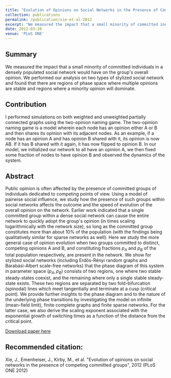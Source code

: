 ```yaml
---
title: "Evolution of Opinions on Social Networks in the Presence of Competing Committed Groups"
collection: publications
permalink: /publication/xie-et-al-2012
excerpt: "We measured the impact that a small minority of committed individuals in a densely populated social network would have on the group's overall opinion. We performed our analysis on two types of stylized social network and found that there are regions of phase space where multiple opinions are stable and regions where a minority opinion will dominate."
date: 2012-03-20
venue: 'PLoS ONE'
---
```

## Summary
We measured the impact that a small minority of committed individuals in a densely populated social network would have on the group's overall opinion. We performed our analysis on two types of stylized social network and found that there are regions of phase space where multiple opinions are stable and regions where a minority opinion will dominate.

## Contribution
I performed simulations on both weighted and unweighted partially connected graphs using the two-opinion naming game. The two-opinion naming game is a model wherein each node has an opinion either A or B and then shares its opinion with its adjacent nodes. As an example, if a node has an opinion A and has opinion B shared with it, its opinion is now AB. If it has B shared with it again, it has now flipped to opinion B. In our model, we initialized our network to all have an opinion A, we then fixed some fraction of nodes to have opinion B and observed the dynamics of the system.

## Abstract
Public opinion is often affected by the presence of committed groups of individuals dedicated to competing points of view. Using a model of pairwise social influence, we study how the presence of such groups within social networks affects the outcome and the speed of evolution of the overall opinion on the network. Earlier work indicated that a single committed group within a dense social network can cause the entire network to quickly adopt the group's opinion (in times scaling logarithmically with the network size), so long as the committed group constitutes more than about 10% of the population (with the findings being qualitatively similar for sparse networks as well). Here we study the more general case of opinion evolution when two groups committed to distinct, competing opinions A and B, and constituting fractions $p_A$ and $p_B$ of the total population respectively, are present in the network. We show for stylized social networks (including Erdös-Rényi random graphs and Barabási-Albert scale-free networks) that the phase diagram of this system in parameter space $(p_A, p_B)$ consists of two regions, one where two stable steady-states coexist, and the remaining where only a single stable steady-state exists. These two regions are separated by two fold-bifurcation (spinodal) lines which meet tangentially and terminate at a cusp (critical point). We provide further insights to the phase diagram and to the nature of the underlying phase transitions by investigating the model on infinite (mean-field limit), finite complete graphs and finite sparse networks. For the latter case, we also derive the scaling exponent associated with the exponential growth of switching times as a function of the distance from the critical point.

[Download paper here](http://journals.plos.org/plosone/article?id=10.1371/journal.pone.0033215)

## Recommended citation:
Xie, J., Emenheiser, J., Kirby, M., et al. "Evolution of opinions on social networks in the presence of competing committed groups", 2012 (PLoS ONE 2012)
